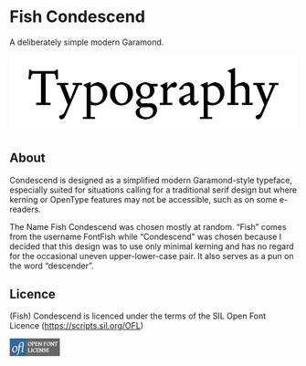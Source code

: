 # Fish Condescend
A deliberately simple modern Garamond.

![A sample image of Fish Condescend at large size](https://raw.githubusercontent.com/fontfish/Condescend/main/images/sample_large.png "Fish Condescend")

## About

Condescend is designed as a simplified modern Garamond-style typeface,
especially suited for situations calling for a traditional serif design
but where kerning or OpenType features may not be accessible,
such as on some e-readers.

The Name Fish Condescend was chosen mostly at random.
“Fish” comes from the username FontFish while “Condescend” was chosen
because I decided that this design was to use only minimal kerning
and has no regard for the occasional uneven upper-lower-case pair.
It also serves as a pun on the word “descender”.

## Licence

(Fish) Condescend is licenced under the terms of the SIL Open Font Licence (https://scripts.sil.org/OFL)

![The SIL Open Font Licence logo](https://raw.githubusercontent.com/fontfish/Condescend/main/images/OFL_logo_rect_color.png "OFL")
